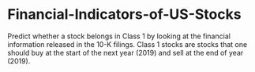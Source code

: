 # Financial-Indicators-of-US-Stocks
Predict whether a stock belongs in Class 1 by looking at the financial information released in the 10-K filings. Class 1 stocks are stocks that one should buy at the start of the next year (2019) and sell at the end of year (2019).

